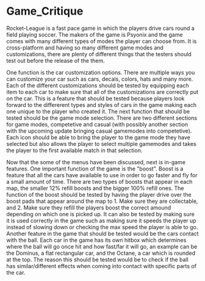 # Game_Critique

  Rocket-League is a fast pace game in which the players drive cars round a field playing soccer. The makers of the game is Psyonix and the game comes with many different types of modes the player can choose from. It is cross-platform and having so many different game modes and customizations, there are plenty of different things that the testers should test out before the release of the them.

  One function is the car customization options. There are multiple ways you can customize your car such as cars, decals, colors, hats and many more. Each of the different customizations should be tested by equipping each item to each car to make sure that all of the customizations are correctly put on the car. This is a feature that should be tested because players look forward to the differerent types and styles of cars in the game making each one unique to the player who created it. The next function that should be tested should be the game mode selection. There are two different sections for game modes, competetive and casual (with possibly another section with the upcoming update bringing casual gamemodes into competetive). Each icon should be able to bring the player to the game mode they have selected but also allows the player to select multiple gamemodes and takes the player to the first available match in that selection. 

  Now that the some of the menus have been discussed, next is in-game features. One important function of the game is the "boost". Boost is a feature that all the cars have available to use in order to go faster and fly for a small amount of time. There are two types of boosts that appear in each map, the smaller 12% refill boosts and the bigger 100% refill ones. The function of the boost should be tested by having the player drive over the boost pads that appear around the map to 1. Make sure they are collectable, and 2. Make sure they refill the players boost the correct amound depending on which one is picked up. It can also be tested by making sure it is used correctly in the game such as making sure it speeds the player up instead of slowing down or checking the max speed the player is able to go. Another feature in the game that should be tested would be the cars contact with the ball. Each car in the game has its own hitbox which determines where the ball will go once hit and how fast/far it will go, an example can be the Dominus, a flat rectangular car, and the Octane, a car which is rounded at the top. The reason this should be tested would be to check if the ball has similar/different effects when coming into contact with specific parts of the car.
  
